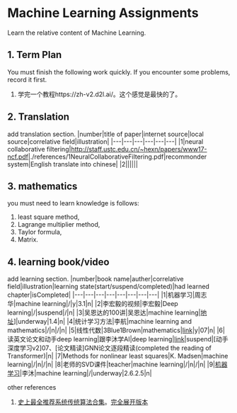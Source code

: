 # Machine Learning Assignments

Learn the relative content of Machine Learning.

## 1. Term Plan

You must finish the following work quickly. If you encounter some problems, record it first.

<!-- section read book
    机器学习-周志华 chapter 3 :done, rb1, 2022-02-25, 7d -->

1. 学完一个教程https://zh-v2.d2l.ai/。这个感觉是最快的了。
<!-- ```mermaid
gantt
    title learning task
    dateFormat YYYY-MM-DD
    %% (`excludes` accepts specific dates in YYYY-MM-DD format, days of the week ("sunday") or "weekends", but not the word "weekdays".)
    axisFormat %m-%d

    section read 5/100 papers
    5Context-aware Attention-based Data Augmentation for POI Recommendation :crit, active, rp1, 2022-03-20 , 3d
    9Theoretical impediments to machine learning :crit, active, rp2, after rp1, 3d

    section watch video
    write a PPT:crit, active, wv1, after rp2, 2d
    跟李沐学AI 斯坦福21秋季1.1:crit, active, wv2, after wv1, 3d
``` -->

## 2. Translation

add translation section.
|number|title of paper|internet source|local source|correlative field|illustration|
|---|---|---|---|---|---|
|1|neural collaborative filtering|<http://staff.ustc.edu.cn/~hexn/papers/www17-ncf.pdf>|./references/1NeuralCollaborativeFiltering.pdf|recommonder system|English translate into chinese|
|2||||||

## 3. mathematics

you must need to learn knowledge is follows:

1. least square method,
2. Lagrange multiplier method,
3. Taylor formula,
4. Matrix.

## 4. learning book/video

add learning section.
|number|book name|auther|correlative field|illustration|learning state(start/suspend/completed)|had learned chapter|isCompleted|
|---|---|---|---|---|---|---|---|
|1|机器学习|周志华|machine learning|/|y|3.1|n|
|2|李宏毅的视频|李宏毅|Deep learning|/|suspend|/|n|
|3|吴恩达的100讲|吴恩达|machine learning|[地址](https://www.bilibili.com/video/BV164411b7dx?spm_id_from=333.337.search-card.all.click)]|underway|1.4|n|
|4|统计学习方法|李航|machine learning and mathematics|/|n|/|n|
|5|线性代数|3Blue1Brown|mathematics|[link](https://space.bilibili.com/88461692/?spm_id_from=333.999.0.0)|y|07|n|
|6|读英文论文和动手deep learning|跟李沐学AI|deep learning|[link](https://space.bilibili.com/1567748478/?spm_id_from=333.999.0.0)|suspend|[动手深度学习v2]07、[论文精读]GNN论文逐段精读(completed the reading of Transformer)|n|
|7|Methods for nonlinear least squares|K. Madsen|machine learning|/|n|/|n|
|8|老师的SVD课件|teacher|machine learning|/|n|/|n|
|9|[机器学习](https://zh-v2.d2l.ai/)|李沐|machine learning|/|underway|2.6.2.5|n|

other references

1. [史上最全推荐系统传统算法合集](https://zhuanlan.zhihu.com/p/451353072)。[完全展开版本](https://mp.weixin.qq.com/s/gUBApp37F7TRM_O36hilfg)
